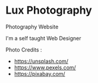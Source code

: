 # Lux Photography
 Photography Website

I'm a self taught Web Designer

Photo Credits : 

- https://unsplash.com/
- https://www.pexels.com/
- https://pixabay.com/
